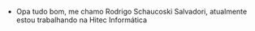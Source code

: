 * Opa tudo bom, me chamo Rodrigo Schaucoski Salvadori, atualmente estou trabalhando na Hitec Informática
